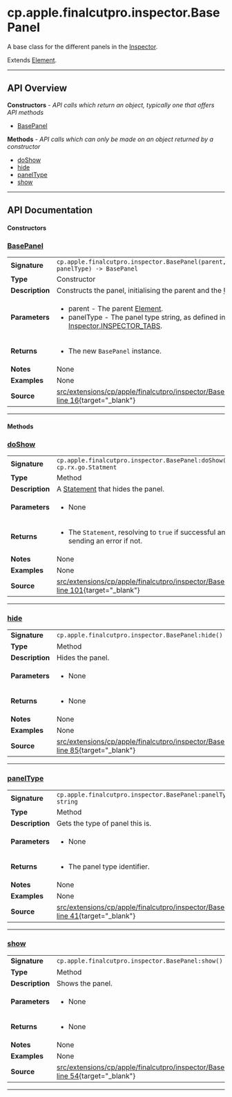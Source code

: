 # cp.apple.finalcutpro.inspector.BasePanel

A base class for the different panels in the [Inspector](cp.apple.finalcutpro.inspector.Inspector.md).

Extends [Element](cp.ui.Element.md).

---

## API Overview
**Constructors** - _API calls which return an object, typically one that offers API methods_
 * [BasePanel](#basepanel)

**Methods** - _API calls which can only be made on an object returned by a constructor_
 * [doShow](#doshow)
 * [hide](#hide)
 * [panelType](#paneltype)
 * [show](#show)


---

## API Documentation

#### Constructors


### [BasePanel](#basepanel)

|                                             |                                                                                     |
| --------------------------------------------|-------------------------------------------------------------------------------------|
| **Signature**                               | `cp.apple.finalcutpro.inspector.BasePanel(parent, panelType) -> BasePanel`                                                                    |
| **Type**                                    | Constructor                                                                     |
| **Description**                             | Constructs the panel, initialising the parent and the [UI](cp.ui.Element.md#UI).                                                                     |
| **Parameters**                              | <ul><li>parent        - The parent [Element](cp.ui.Element.md).</li><li>panelType     - The panel type string, as defined in [Inspector.INSPECTOR_TABS](cp.apple.finalcutpro.inspector.Inspector.md#INSPECTOR_TABS).</li></ul> |
| **Returns**                                 | <ul><li>The new `BasePanel` instance.</li></ul>          |
| **Notes**                                   | None |
| **Examples**                                | None |
| **Source**                                  | [src/extensions/cp/apple/finalcutpro/inspector/BasePanel.lua line 16](https://github.com/CommandPost/CommandPost/blob/develop/src/extensions/cp/apple/finalcutpro/inspector/BasePanel.lua#L16){target="_blank"} |

---

#### Methods


### [doShow](#doshow)

|                                             |                                                                                     |
| --------------------------------------------|-------------------------------------------------------------------------------------|
| **Signature**                               | `cp.apple.finalcutpro.inspector.BasePanel:doShow() -> cp.rx.go.Statment`                                                                    |
| **Type**                                    | Method                                                                     |
| **Description**                             | A [Statement](cp.rx.go.Statement.md) that hides the panel.                                                                     |
| **Parameters**                              | <ul><li>None</li></ul> |
| **Returns**                                 | <ul><li>The `Statement`, resolving to `true` if successful and sending an error if not.</li></ul>          |
| **Notes**                                   | None |
| **Examples**                                | None |
| **Source**                                  | [src/extensions/cp/apple/finalcutpro/inspector/BasePanel.lua line 101](https://github.com/CommandPost/CommandPost/blob/develop/src/extensions/cp/apple/finalcutpro/inspector/BasePanel.lua#L101){target="_blank"} |

---


### [hide](#hide)

|                                             |                                                                                     |
| --------------------------------------------|-------------------------------------------------------------------------------------|
| **Signature**                               | `cp.apple.finalcutpro.inspector.BasePanel:hide() -> none`                                                                    |
| **Type**                                    | Method                                                                     |
| **Description**                             | Hides the panel.                                                                     |
| **Parameters**                              | <ul><li>None</li></ul> |
| **Returns**                                 | <ul><li>None</li></ul>          |
| **Notes**                                   | None |
| **Examples**                                | None |
| **Source**                                  | [src/extensions/cp/apple/finalcutpro/inspector/BasePanel.lua line 85](https://github.com/CommandPost/CommandPost/blob/develop/src/extensions/cp/apple/finalcutpro/inspector/BasePanel.lua#L85){target="_blank"} |

---


### [panelType](#paneltype)

|                                             |                                                                                     |
| --------------------------------------------|-------------------------------------------------------------------------------------|
| **Signature**                               | `cp.apple.finalcutpro.inspector.BasePanel:panelType() -> string`                                                                    |
| **Type**                                    | Method                                                                     |
| **Description**                             | Gets the type of panel this is.                                                                     |
| **Parameters**                              | <ul><li>None</li></ul> |
| **Returns**                                 | <ul><li>The panel type identifier.</li></ul>          |
| **Notes**                                   | None |
| **Examples**                                | None |
| **Source**                                  | [src/extensions/cp/apple/finalcutpro/inspector/BasePanel.lua line 41](https://github.com/CommandPost/CommandPost/blob/develop/src/extensions/cp/apple/finalcutpro/inspector/BasePanel.lua#L41){target="_blank"} |

---


### [show](#show)

|                                             |                                                                                     |
| --------------------------------------------|-------------------------------------------------------------------------------------|
| **Signature**                               | `cp.apple.finalcutpro.inspector.BasePanel:show() -> none`                                                                    |
| **Type**                                    | Method                                                                     |
| **Description**                             | Shows the panel.                                                                     |
| **Parameters**                              | <ul><li>None</li></ul> |
| **Returns**                                 | <ul><li>None</li></ul>          |
| **Notes**                                   | None |
| **Examples**                                | None |
| **Source**                                  | [src/extensions/cp/apple/finalcutpro/inspector/BasePanel.lua line 54](https://github.com/CommandPost/CommandPost/blob/develop/src/extensions/cp/apple/finalcutpro/inspector/BasePanel.lua#L54){target="_blank"} |

---

